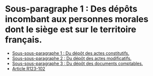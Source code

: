 # Sous-paragraphe 1 : Des dépôts incombant aux personnes morales dont le siège est sur le territoire français.

- [Sous-sous-paragraphe 1 : Du dépôt des actes constitutifs.](sous-sous-paragraphe-1)
- [Sous-sous-paragraphe 2 : Du dépôt des actes modificatifs.](sous-sous-paragraphe-2)
- [Sous-sous-paragraphe 3 : Du dépôt des documents comptables.](sous-sous-paragraphe-3)
- [Article R123-102](article-r123-102.md)
